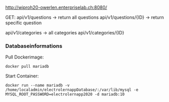 http://wiproh20-owerlen.enterpriselab.ch:8080/


GET:
api/v1/questions  -> return all questions
api/v1/questions/{ID} -> return specific question


api/v1/categories -> all categories
api/v1/categories/{ID}

### Databaseinformations

Pull Dockerimage: 

`docker pull mariadb`

Start Container: 

`docker run --name mariadb -v /home/localadmin/electrolernappDatabase/:/var/lib/mysql -e MYSQL_ROOT_PASSWORD=electrolernapp2020 -d mariadb:10`
